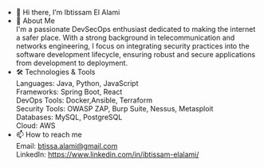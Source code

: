- 👋 Hi there, I’m Ibtissam El Alami
- 🚀 About Me<br>
I'm a passionate DevSecOps enthusiast dedicated to making the internet a safer place. With a strong background in telecommunication and networks engineering, I focus on integrating security practices into the software development lifecycle, ensuring robust and secure applications from development to deployment.
- 🛠️ Technologies & Tools<br>
Languages: Java, Python, JavaScript<br>
Frameworks: Spring Boot, React <br>
DevOps Tools: Docker,Ansible, Terraform<br>
Security Tools: OWASP ZAP, Burp Suite, Nessus, Metasploit<br>
Databases: MySQL, PostgreSQL<br>
Cloud: AWS<br>
- 📫 How to reach me<br>
  Email: btissa.alami@gmail.com<br>
  LinkedIn: https://www.linkedin.com/in/ibtissam-elalami/<br>

<!---
attoba/attoba is a ✨ special ✨ repository because its `README.md` (this file) appears on your GitHub profile.
You can click the Preview link to take a look at your changes.
--->
